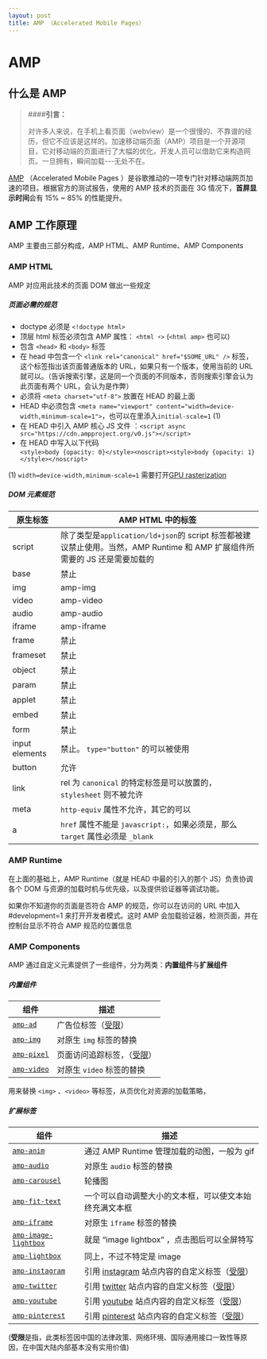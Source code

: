 ```yaml
---
layout: post
title: AMP （Accelerated Mobile Pages）
---
```


# AMP

## 什么是 AMP

>####**引言：**
>
>对许多人来说，在手机上看页面（webview）是一个很慢的、不靠谱的经历，但它不应该是这样的。加速移动端页面（AMP）项目是一个开源项目，它对移动端的页面进行了大幅的优化，开发人员可以借助它来构造网页。一旦拥有，瞬间加载---无处不在。

[AMP](https://www.ampproject.org/) （Accelerated Mobile Pages ）是谷歌推动的一项专门针对移动端网页加速的项目。根据官方的测试报告，使用的 AMP 技术的页面在 3G 情况下，**首屏显示时间**会有 15% ~ 85% 的性能提升。

## AMP 工作原理

AMP 主要由三部分构成，AMP HTML、AMP Runtime、AMP Components

### AMP HTML

AMP 对应用此技术的页面 DOM 做出一些规定
##### 页面必需的规范

- doctype 必须是 `<!doctype html>`
- 顶层 html 标签必须包含 AMP 属性： `<html ⚡>` (`<html amp>` 也可以)
- 包含 `<head>` 和 `<body>` 标签
- 在 head 中包含一个 `<link rel="canonical" href="$SOME_URL" />` 标签，这个标签指出该页面普通版本的 URL，如果只有一个版本，使用当前的 URL 就可以。（告诉搜索引擎，这是同一个页面的不同版本，否则搜索引擎会认为此页面有两个 URL，会认为是作弊）
- 必须将 `<meta charset="utf-8">` 放置在 HEAD 的最上面
- HEAD 中必须包含 `<meta name="viewport" content="width=device-width,minimum-scale=1">`，也可以在里添入`initial-scale=1` (1)
- 在 HEAD 中引入 AMP 核心 JS 文件 ：`<script async src="https://cdn.ampproject.org/v0.js"></script>`
- 在 HEAD 中写入以下代码 <br>`<style>body {opacity: 0}</style><noscript><style>body {opacity: 1}</style></noscript>`

(1) `width=device-width,minimum-scale=1` 需要打开[GPU rasterization](https://www.chromium.org/developers/design-documents/chromium-graphics/how-to-get-gpu-rasterization)

##### DOM 元素规范

| 原生标签       |  AMP HTML 中的标签                          |
|-----------|------------------------------------------------|
| script    | 除了类型是`application/ld+json`的 script 标签都被建议禁止使用。当然，AMP Runtime 和 AMP 扩展组件所需要的 JS 还是需要加载的|
| base      | 禁止 |
| img       | amp-img |
| video     | amp-video |
| audio     | amp-audio |
| iframe    | amp-iframe |
| frame     | 禁止 |
| frameset  | 禁止 |
| object    | 禁止 |
| param     | 禁止 |
| applet    | 禁止 |
| embed     | 禁止 |
| form      | 禁止 |
| input elements | 禁止。 `type="button"` 的可以被使用 |
| button    | 允许 |
| link      | rel 为 `canonical` 的特定标签是可以放置的，`stylesheet` 则不被允许 |
| meta      | `http-equiv` 属性不允许，其它的可以 |
| a         | `href` 属性不能是 `javascript:`，如果必须是，那么 `target` 属性必须是 `_blank` |

### AMP Runtime

在上面的基础上，AMP Runtime（就是 HEAD 中最的引入的那个 JS）负责协调各个 DOM 与资源的加载时机与优先级，以及提供验证器等调试功能。

如果你不知道你的页面是否符合 AMP 的规范，你可以在访问的 URL 中加入 #development=1 来打开开发者模式。这时 AMP 会加载验证器，检测页面，并在控制台显示不符合 AMP 规范的位置信息

### AMP Components

AMP 通过自定义元素提供了一些组件，分为两类：**内置组件**与**扩展组件**

##### 内置组件

| 组件                         | 描述                                                |
| --------------------------  | --------------------------------------------------- |
| [`amp-ad`](amp-ad.md)       | 广告位标签（[受限](#anchor1)）                        |
| [`amp-img`](amp-img.md)     | 对原生 `img` 标签的替换                 |
| [`amp-pixel`](amp-pixel.md) | 页面访问追踪标签，（[受限](#anchor1)）         |
| [`amp-video`](amp-video.md) | 对原生 `video` 标签的替换              |

用来替换 `<img>` 、`<video>` 等标签，从页优化对资源的加载策略，

##### 扩展标签


| 组件                                     | 描述   |
| ------------------------------------ | --------------------------------- |
| [`amp-anim`](amp-anim/amp-anim.md)   | 通过 AMP Runtime 管理加载的动图，一般为 gif   |
| [`amp-audio`](amp-audio/amp-audio.md)   | 对原生 `audio` 标签的替换  |
| [`amp-carousel`](amp-carousel/amp-carousel.md)   |  轮播图 |
| [`amp-fit-text`](amp-fit-text/amp-fit-text.md)  | 一个可以自动调整大小的文本框，可以使文本始终充满文本框 |
| [`amp-iframe`](amp-iframe/amp-iframe.md) | 对原生 `iframe` 标签的替换  |
| [`amp-image-lightbox`](amp-image-lightbox/amp-image-lightbox.md) | 就是 “image lightbox” ，点击图后可以全屏特写 |
| [`amp-lightbox`](amp-lightbox/amp-lightbox.md)    | 同上，不过不特定是 image |
| [`amp-instagram`](amp-instagram/amp-instagram.md)|  引用 [instagram](https://instagram.com/) 站点内容的自定义标签（[受限](#anchor1)） |
| [`amp-twitter`](amp-twitter/amp-twitter.md)  | 引用 [twitter](https://twitter.com/) 站点内容的自定义标签（[受限](#anchor1)） |
| [`amp-youtube`](amp-youtube/amp-youtube.md)  | 引用 [youtube](https://www.youtube.com/) 站点内容的自定义标签（[受限](#anchor1)） |
| [`amp-pinterest`](amp-pinterest/amp-pinterest.md)  | 引用 [pinterest](https://www.pinterest.com/) 站点内容的自定义标签（[受限](#anchor1)） |
<span id="anchor1"></span>(**受限**是指，此类标签因中国的法律政策、网络环境、国际通用接口一致性等原因，在中国大陆内部基本没有实用价值)
























